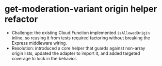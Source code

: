 # get-moderation-variant origin helper refactor

- Challenge: the existing Cloud Function implemented `isAllowedOrigin` inline, so reusing it from tests required factoring without breaking the Express middleware wiring.
- Resolution: introduced a core helper that guards against non-array origin lists, updated the adapter to import it, and added targeted coverage to lock in the behavior.
